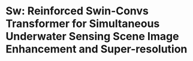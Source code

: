 # Sw: Reinforced Swin-Convs Transformer for Simultaneous Underwater Sensing Scene Image Enhancement and Super-resolution
